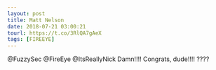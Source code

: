 ```yaml
---
layout: post
title: Matt Nelson
date: 2018-07-21 03:00:21
tourl: https://t.co/3RlQA7gAeX
tags: [FIREEYE]
---
```

@FuzzySec @FireEye @ItsReallyNick Damn!!!! Congrats, dude!!!! ????